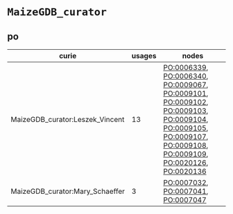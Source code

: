 # `MaizeGDB_curator`

## po

| curie                           |   usages | nodes                                                                                                                                                                                                                                                                                                                                                                                                                                                                                                                                                                                                                                                       |
|---------------------------------|----------|-------------------------------------------------------------------------------------------------------------------------------------------------------------------------------------------------------------------------------------------------------------------------------------------------------------------------------------------------------------------------------------------------------------------------------------------------------------------------------------------------------------------------------------------------------------------------------------------------------------------------------------------------------------|
| MaizeGDB_curator:Leszek_Vincent |       13 | [PO:0006339](https://bioregistry.io/PO:0006339), [PO:0006340](https://bioregistry.io/PO:0006340), [PO:0009067](https://bioregistry.io/PO:0009067), [PO:0009101](https://bioregistry.io/PO:0009101), [PO:0009102](https://bioregistry.io/PO:0009102), [PO:0009103](https://bioregistry.io/PO:0009103), [PO:0009104](https://bioregistry.io/PO:0009104), [PO:0009105](https://bioregistry.io/PO:0009105), [PO:0009107](https://bioregistry.io/PO:0009107), [PO:0009108](https://bioregistry.io/PO:0009108), [PO:0009109](https://bioregistry.io/PO:0009109), [PO:0020126](https://bioregistry.io/PO:0020126), [PO:0020136](https://bioregistry.io/PO:0020136) |
| MaizeGDB_curator:Mary_Schaeffer |        3 | [PO:0007032](https://bioregistry.io/PO:0007032), [PO:0007041](https://bioregistry.io/PO:0007041), [PO:0007047](https://bioregistry.io/PO:0007047)                                                                                                                                                                                                                                                                                                                                                                                                                                                                                                           |


